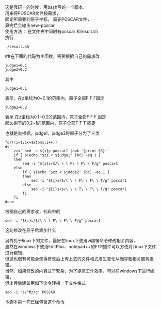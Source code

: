   这是我研一的时候，用bash写的一个脚本,  
用来将POSCAR文件按需求，  
固定所需要的原子坐标， 
需要POSCAR文件，  
算完后会输出new-poscar  
使用方法： 在文件夹中同时有poscar 和result.sh  
执行
```
./result.sh
```
##在下面的代码为主函数，需要根据自己的需求改
```
judge1=0.1
judge2=0.2
 ```

其中
```
judge1=0.1
 ```
表示，在z坐标为0~0.1的范围内，原子全部F F F固定   

 ```
judge2=0.2    
 ```
表示
在z坐标为0.1~0.2的范围内，原子全部F F F 固定   
那么剩下的0.2~1的范围内，原子全部T T T 固定   

也就是说根据，judge1，judge2将原子分为了三类
```
for((i=1;i<=$atoms;i++))
do
	zz=` sed -n ${i}p poscar1 |awk '{print $3}'`
	if [ $(echo "$zz < $judge1" |bc) -eq 1 ]
	then
		sed -i "${i}s/$/\ \ \ F\ \ F\ \ F/g" poscar1
	else
		if [ $(echo "$zz < $judge2" |bc) -eq 1 ]
		then
			sed -i "${i}s/$/\ \ \ F\ \ F\ \ T/g" poscar1
		else
			sed -i "${i}s/$/\ \ \ T\ \ T\ \ T/g" poscar1
		fi
	fi
done
```
根据自己的需求改，代码中的
```
sed -i "${i}s/$/\ \ \ F\ \ F\ \ F/g" poscar1
```
这句修改在原子后添加什么

另外对于linux下的文件，最好在linux下使用vi编辑命令修改相关内容，  
虽然在windows下使用EditPlus、notepad++的FTP插件可以方便对Linux下文件进行编辑，  
但这也很有可能会使得修改后上传上去的文件格式发生变化从而导致相关服务报错。  
当然，如果修改的内容过于繁杂，为了提高工作效率，可以在windows下进行编辑，  
但上传后建议用如下命令转换一下文件格式   
```
sed -i 's/^M//g' POSCAR
```
本脚本第一句已经包含这个命令
